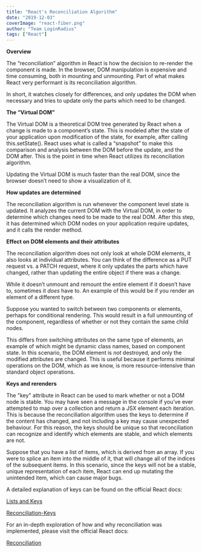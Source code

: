 ```yaml
---
title: "React's Reconciliation Algorithm"
date: "2019-12-03"
coverImage: "react-fiber.png"
author: "Team LoginRadius"
tags: ["React"]
---
```


**Overview**  

The “reconciliation” algorithm in React is how the decision to re-render the component is made. In the browser, DOM manipulation is expensive and time consuming, both in mounting and unmounting. Part of what makes React very performant is its reconciliation algorithm.  

In short, it watches closely for differences, and only updates the DOM when necessary and tries to update only the parts which need to be changed.  

**The “Virtual DOM”**  

The Virtual DOM is a theoretical DOM tree generated by React when a change is made to a component’s state. This is modeled after the state of your application upon modification of the state, for example, after calling this.setState(). React uses what is called a “snapshot” to make this comparison and analysis between the DOM before the update, and the DOM after. This is the point in time when React utilizes its reconciliation algorithm.  

Updating the Virtual DOM is much faster than the real DOM, since the browser doesn’t need to show a visualization of it.  

**How updates are determined**  

The reconciliation algorithm is run whenever the component level state is updated. It analyzes the current DOM with the Virtual DOM, in order to determine which changes need to be made to the real DOM. After this step, it has determined which DOM nodes on your application require updates, and it calls the render method.  

**Effect on DOM elements and their attributes**  

The reconciliation algorithm does not only look at whole DOM elements, it also looks at individual attributes. You can think of the difference as a PUT request vs. a PATCH request, where it only updates the parts which have changed, rather than updating the entire object if there was a change.  

While it doesn’t unmount and remount the entire element if it doesn’t have to, sometimes it _does_ have to. An example of this would be if you render an element of a different type.  

Suppose you wanted to switch between two components or elements, perhaps for conditional rendering. This would result in a full unmounting of the component, regardless of whether or not they contain the same child nodes.  

This differs from switching attributes on the same type of elements, an example of which might be dynamic class names, based on component state. In this scenario, the DOM element is _not_ destroyed, and only the modified attributes are changed. This is useful because it performs minimal operations on the DOM, which as we know, is more resource-intensive than standard object operations.  

**Keys and rerenders**  

The "key" attribute in React can be used to mark whether or not a DOM node is stable. You may have seen a message in the console if you’ve ever attempted to map over a collection and return a JSX element each iteration. This is because the reconciliation algorithm uses the keys to determine if the content has changed, and not including a key may cause unexpected behaviour. For this reason, the keys should be unique so that reconciliation can recognize and identify which elements are stable, and which elements are not.  

Suppose that you have a list of items, which is derived from an array. If you were to splice an item into the middle of it, that will change all of the indices of the subsequent items. In this scenario, since the keys will not be a stable, unique representation of each item, React can end up mutating the unintended item, which can cause major bugs.  

A detailed explanation of keys can be found on the official React docs:

[Lists and Keys](https://reactjs.org/docs/lists-and-keys.html)

[Reconciliation-Keys](https://reactjs.org/docs/reconciliation.html#keys)

For an in-depth exploration of how and why reconciliation was implemented, please visit the official React docs:

[Reconciliation](https://reactjs.org/docs/reconciliation.html)
